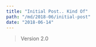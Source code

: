 ```yaml
---
title: "Initial Post.. Kind Of"
path: "/md/2018-06/initial-post"
date: "2018-06-14"
---
```

> Version 2.0